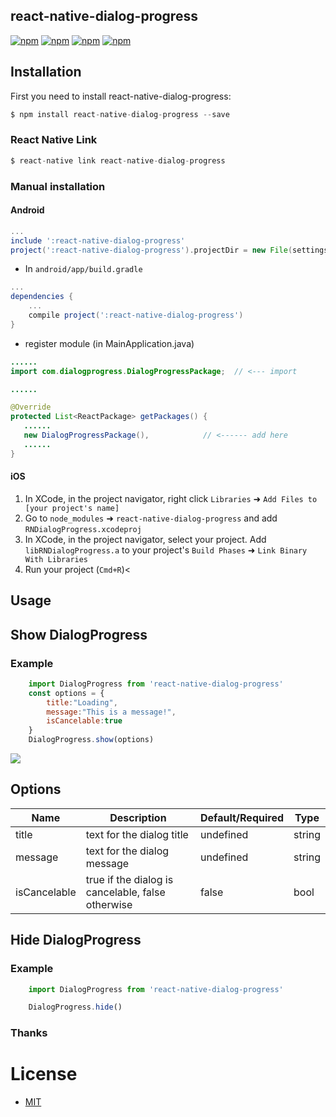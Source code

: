 ## react-native-dialog-progress
[![npm](https://img.shields.io/npm/dm/react-native-dialog-progress.svg)](https://github.com/cleandersonlobo/react-native-dialog-progress)
[![npm](https://img.shields.io/npm/dt/react-native-dialog-progress.svg)](https://github.com/cleandersonlobo/react-native-dialog-progress)
[![npm](https://img.shields.io/npm/v/react-native-dialog-progress.svg)](https://npmjs.org/package/react-native-dialog-progress)
[![npm](https://img.shields.io/npm/l/react-native-dialog-progress.svg)](https://github.com/cleandersonlobo/react-native-dialog-progress/blob/master/LICENSE)

## Installation 

First you need to install react-native-dialog-progress:

```javascript
$ npm install react-native-dialog-progress --save
```

### React Native Link 

```javascript
$ react-native link react-native-dialog-progress
```

### Manual installation

#### Android

```gradle
...
include ':react-native-dialog-progress'
project(':react-native-dialog-progress').projectDir = new File(settingsDir, '../node_modules/react-native-dialog-progress/android')
```
* In `android/app/build.gradle`

```gradle
...
dependencies {
    ...
    compile project(':react-native-dialog-progress')
}
```

* register module (in MainApplication.java)

```java
......
import com.dialogprogress.DialogProgressPackage;  // <--- import

......

@Override
protected List<ReactPackage> getPackages() {
   ......
   new DialogProgressPackage(),            // <------ add here
   ......
}
```

#### iOS

1. In XCode, in the project navigator, right click `Libraries` ➜ `Add Files to [your project's name]`
2. Go to `node_modules` ➜ `react-native-dialog-progress` and add `RNDialogProgress.xcodeproj`
3. In XCode, in the project navigator, select your project. Add `libRNDialogProgress.a` to your project's `Build Phases` ➜ `Link Binary With Libraries`
4. Run your project (`Cmd+R`)<

## Usage

## Show DialogProgress

### Example
```javascript
    import DialogProgress from 'react-native-dialog-progress'
    const options = {
        title:"Loading",
        message:"This is a message!",
        isCancelable:true
    }
    DialogProgress.show(options)
```

![](https://raw.githubusercontent.com/cleandersonlobo/react-native-dialog-progress/master/example.gif)

## Options 
 Name | Description | Default/Required | Type
------|-------------|----------|-----------
title | text for the dialog title | undefined | string
message | text for the dialog message | undefined | string
isCancelable | true if the dialog is cancelable, false otherwise | false | bool

## Hide DialogProgress

### Example
```javascript 
    import DialogProgress from 'react-native-dialog-progress'

    DialogProgress.hide()
```

### Thanks

# License
- [MIT](LICENSE)



